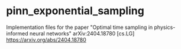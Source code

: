 # pinn_exponential_sampling
Implementation files for the paper "Optimal time sampling in physics-informed neural networks" arXiv:2404.18780 [cs.LG] https://arxiv.org/abs/2404.18780
